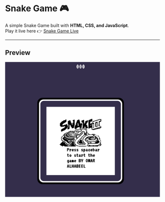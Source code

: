 # Snake Game 🎮

A simple Snake Game built with **HTML, CSS, and JavaScript**.  
Play it live here 👉 [Snake Game Live](https://0278H.github.io/snake-game/)

---

## Preview
![Snake Game Screenshot](screenshot.png)
